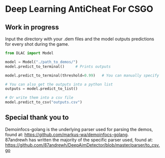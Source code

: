# Deep Learning AntiCheat For CSGO

## Work in progress  

Input the directory with your .dem files and the model outputs predictions for every shot during the game.

```python
from DLAC import Model

model = Model("./path_to_demos/")
model.predict_to_terminal()     # Prints outputs

model.predict_to_terminal(threshold=0.99)   # You can manually specify threshold, 0.95 by default

# You can also get the outputs into a python list
outputs = model.predict_to_list()

# Or write them into a csv file
model.predict_to_csv("outputs.csv")
```

## Special thank you to
Demoinfocs-golang is the underlying parser used for parsing the demos, found at: https://github.com/markus-wa/demoinfocs-golang.  
87andrewh has written the majority of the specific parser used, found at: https://github.com/87andrewh/DeepAimDetector/blob/master/parser/to_csv.go